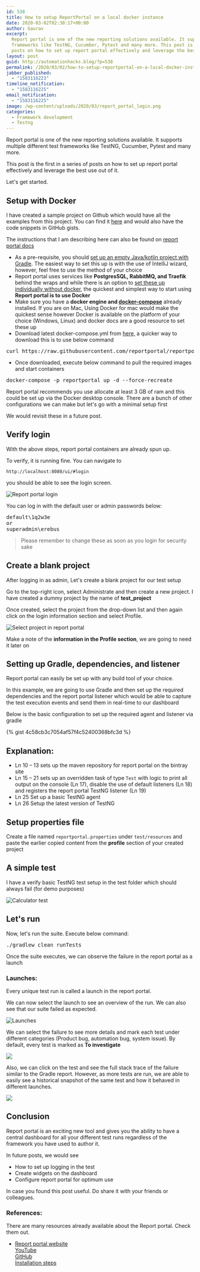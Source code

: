 ```yaml
---
id: 538
title: How to setup ReportPortal on a local docker instance
date: 2020-03-02T02:30:17+00:00
author: Gaurav
excerpt:
  Report portal is one of the new reporting solutions available. It supports multiple different test
  frameworks like TestNG, Cucumber, Pytest and many more. This post is the first in a series of
  posts on how to set up report portal effectively and leverage the best use out of it.
layout: post
guid: http://automationhacks.blog/?p=538
permalink: /2020/03/02/how-to-setup-reportportal-on-a-local-docker-instance/
jabber_published:
  - "1583116223"
timeline_notification:
  - "1583116225"
email_notification:
  - "1583116225"
image: /wp-content/uploads/2020/03/report_portal_login.png
categories:
  - Framework development
  - Testng
---
```


Report portal is one of the new reporting solutions available. It supports multiple different test
frameworks like TestNG, Cucumber, Pytest and many more.

This post is the first in a series of posts on how to set up report portal effectively and leverage
the best use out of it.

Let's get started.

## Setup with Docker

I have created a sample project on Github which would have all the examples from this project. You
can find it
<a href="https://github.com/gaurav-singh/grasp-reporting" target="_blank" rel="noopener">here</a>
and would also have the code snippets in GitHub gists.

The instructions that I am describing here can also be found on
<a href="https://reportportal.io/docs/Deploy-with-Docker" target="_blank" rel="noopener">report
portal docs</a>

- As a pre-requisite, you should
  <a href="https://www.jetbrains.com/help/idea/getting-started-with-gradle.html" target="_blank" rel="noopener">set
  up an empty Java/kotlin project with Gradle</a>. The easiest way to set this up is with the use of
  IntelliJ wizard, however, feel free to use the method of your choice
- Report portal uses services like **PostgresSQL, RabbitMQ, and Traefik** behind the wraps and while
  there is an option to
  <a href="https://github.com/reportportal/shell-installation" target="_blank" rel="noopener">set
  these up individually without docker</a>, the quickest and simplest way to start using **Report
  portal is to use Docker**
- Make sure you have a **docker engine and
  <a href="https://docs.docker.com/compose/install/" target="_blank" rel="noopener">docker-compose</a>**
  already installed. If you are on Mac, Using Docker for mac would make the quickest sense however
  Docker is available on the platform of your choice (Windows, Linux) and docker docs are a good
  resource to set these up
- Download latest docker-compose.yml from
  <a href="https://github.com/reportportal/reportportal/blob/master/docker-compose.yml" target="_blank" rel="noopener">here,</a>
  a quicker way to download this is to use below command

<pre class="wp-block-preformatted">curl https://raw.githubusercontent.com/reportportal/reportportal/master/docker-compose.yml -o docker-compose.yml</pre>

- Once downloaded, execute below command to pull the required images and start containers

<pre class="wp-block-preformatted">docker-compose -p reportportal up -d --force-recreate</pre>

Report portal recommends you use allocate at least 3 GB of ram and this could be set up via the
Docker desktop console. There are a bunch of other configurations we can make but let's go with a
minimal setup first

We would revisit these in a future post.

## Verify login

With the above steps, report portal containers are already spun up.

To verify, it is running fine. You can navigate to

```text
http://localhost:8080/ui/#login
```

you should be able to see the login screen.

![Report portal login](/assets/images/wp-content/uploads/2020/03/report_portal_login.png)

You can log in with the default user or admin passwords below:

<pre class="wp-block-preformatted">default\1q2w3e
or
superadmin\erebus</pre>

<blockquote class="wp-block-quote">
  <p>
    Please remember to change these as soon as you login for security sake
  </p>
</blockquote>

## Create a blank project

After logging in as admin, Let's create a blank project for our test setup

Go to the top-right icon, select Administrate and then create a new project. I have created a dummy
project by the name of **test_project**

Once created, select the project from the drop-down list and then again click on the login
information section and select Profile.

![Select project in report portal](/assets/images/wp-content/uploads/2020/03/rp_project_selection.png)

Make a note of the **information in the Profile section**, we are going to need it later on

## Setting up Gradle, dependencies, and listener

Report portal can easily be set up with any build tool of your choice.

In this example, we are going to use Gradle and then set up the required dependencies and the report
portal listener which would be able to capture the test execution events and send them in real-time
to our dashboard

Below is the basic configuration to set up the required agent and listener via gradle

{% gist 4c58cb3c7054af57f4c52400368bfc3d %}

## Explanation:

- Ln 10 &#8211; 13 sets up the maven repository for report portal on the bintray site
- Ln 15 &#8211; 21 sets up an overridden task of type `Test` with logic to print all output on the
  console (Ln 17), disable the use of default listeners (Ln 18) and registers the report portal
  TestNG listener (Ln 19)
- Ln 25 Set up a basic TestNG agent
- Ln 26 Setup the latest version of TestNG

## Setup properties file

Create a file named `reportportal.properties` under `test/resources` and paste the earlier copied
content from the **profile** section of your created project

## A simple test

I have a verify basic TestNG test setup in the test folder which should always fail (for demo
purposes)

![Calculator test](assets/images/wp-content/uploads/2020/03/calc_test.png)

## Let's run

Now, let's run the suite. Execute below command:

<pre class="wp-block-preformatted">./gradlew clean runTests</pre>

Once the suite executes, we can observe the failure in the report portal as a launch

### Launches:

Every unique test run is called a launch in the report portal.

We can now select the launch to see an overview of the run. We can also see that our suite failed as
expected.

![Launches](/assets/images/wp-content/uploads/2020/03/result_1-1.png)

We can select the failure to see more details and mark each test under different categories (Product
bug, automation bug, system issue). By default, every test is marked as **To investigate**

![](/assets/images/wp-content/uploads/2020/03/result_2.png)

Also, we can click on the test and see the full stack trace of the failure similar to the Gradle
report. However, as more tests are run, we are able to easily see a historical snapshot of the same
test and how it behaved in different launches.

![](../assets/images/wp-content/uploads/2020/03/resullt_3.png)

## Conclusion

Report portal is an exciting new tool and gives you the ability to have a central dashboard for all
your different test runs regardless of the framework you have used to author it.

In future posts, we would see

- How to set up logging in the test
- Create widgets on the dashboard
- Configure report portal for optimum use

In case you found this post useful. Do share it with your friends or colleagues.

### References:

There are many resources already available about the Report portal. Check them out.

- [Report portal website](http://reportportal.io/)  
  <a href="https://www.youtube.com/c/ReportPortalCommunity" target="_blank" rel="noopener">YouTube</a>  
  <a href="https://github.com/reportportal/reportportal" target="_blank" rel="noopener">GitHub</a>  
  <a href="http://reportportal.io/docs/Installation-steps" target="_blank" rel="noopener">Installation
  steps</a>
